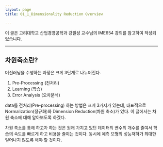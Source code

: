 ```yaml
---
layout: page
title: 01_1_Dimensionality Reduction Overview

---
```


이 글은 고려대학교 산업경영공학과 강필성 교수님의 IME654 강의를 참고하여 작성되었습니다.

-------

## 차원축소란?
머신러닝을 수행하는 과정은 크게 3단계로 나누어진다.
1. Pre-Processing (전처리)
2. Learning (학습)
3. Error Analysis (오차분석)

data를 전처리(Pre-processing) 하는 방법은 크게 3가지가 있는데,
대표적으로 Normalization(정규화)와 Dimension Reduction(차원 축소)가 있다.
이 글에서는 차원 축소에 대해 알아보도록 하겠다.

차원 축소를 통해 하고자 하는 것은 원래 가지고 있던 데이터의 변수의 개수를 줄여서 학습의 속도를 빠르게 하고 비용을 줄이는 것이다. 동시에 예측 모형의 성능저하가 최대한 일어나지 않도록 해야 할 것이다.

